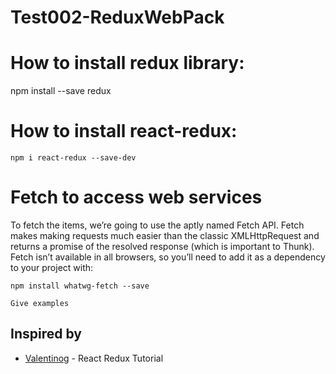 # Test002-ReduxWebPack





# How to install redux library:

npm install --save redux


# How to install react-redux:
```
npm i react-redux --save-dev
```

# Fetch to access web services
To fetch the items, we’re going to use the aptly named Fetch API. Fetch makes making requests much easier than the classic XMLHttpRequest and returns a promise of the resolved response (which is important to Thunk). Fetch isn’t available in all browsers, so you’ll need to add it as a dependency to your project with:

```
npm install whatwg-fetch --save
```




```
Give examples
```

## Inspired by

* [Valentinog](https://www.valentinog.com/blog/react-redux-tutorial-beginners/) - React Redux Tutorial



